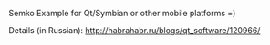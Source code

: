 Semko Example for Qt/Symbian or other mobile platforms =)

Details (in Russian): http://habrahabr.ru/blogs/qt_software/120966/